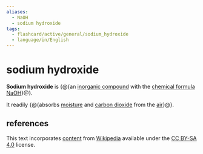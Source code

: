 ```yaml
---
aliases:
  - NaOH
  - sodium hydroxide
tags:
  - flashcard/active/general/sodium_hydroxide
  - language/in/English
---
```


# sodium hydroxide

__Sodium hydroxide__ is {@{an [inorganic compound](inorganic%20compound.md) with the [chemical formula](chemical%20formula.md) [Na](sodium.md)[OH](hydroxide.md)}@}. <!--SR:!2025-11-27,741,330-->

It readily {@{absorbs [moisture](moisture.md) and [carbon dioxide](carbon%20dioxide.md) from the [air](air.md)}@}. <!--SR:!2025-10-28,596,270-->

## references

This text incorporates [content](https://en.wikipedia.org/wiki/sodium_hydroxide) from [Wikipedia](Wikipedia.md) available under the [CC BY-SA 4.0](https://creativecommons.org/licenses/by-sa/4.0/) license.

